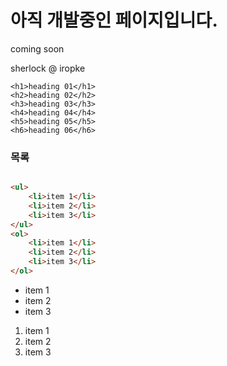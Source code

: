 # 아직 개발중인 페이지입니다.
coming soon

sherlock @ iropke

```
<h1>heading 01</h1>
<h2>heading 02</h2>
<h3>heading 03</h3>
<h4>heading 04</h4>
<h5>heading 05</h5>
<h6>heading 06</h6>
```

### 목록
```html

<ul>
	<li>item 1</li>
	<li>item 2</li>
	<li>item 3</li>
</ul>
<ol>
	<li>item 1</li>
	<li>item 2</li>
	<li>item 3</li>
</ol>
```
- item 1
- item 2
- item 3

1. item 1
1. item 2
1. item 3